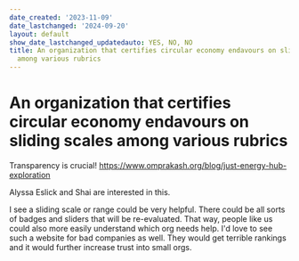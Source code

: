 ```yaml
---
date_created: '2023-11-09'
date_lastchanged: '2024-09-20'
layout: default
show_date_lastchanged_updatedauto: YES, NO, NO
title: An organization that certifies circular economy endavours on sliding scales
  among various rubrics
---
```

# An organization that certifies circular economy endavours on sliding scales among various rubrics


Transparency is crucial! https://www.omprakash.org/blog/just-energy-hub-exploration


Alyssa Eslick and Shai are interested in this. 


I see a sliding scale or range could be very helpful. There could be all sorts of badges and sliders that will be re-evaluated. That way, people like us could also more easily understand which org needs help. I'd love to see such a website for bad companies as well. They would get terrible rankings and it would further increase trust into small orgs. 


